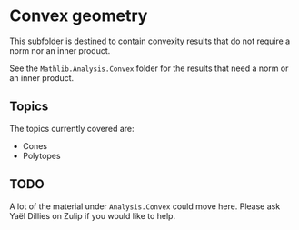 # Convex geometry

This subfolder is destined to contain convexity results that do not require a norm nor an inner product.

See the `Mathlib.Analysis.Convex` folder for the results that need a norm or an inner product.

## Topics

The topics currently covered are:
* Cones
* Polytopes

## TODO

A lot of the material under `Analysis.Convex` could move here.
Please ask Yaël Dillies on Zulip if you would like to help.
